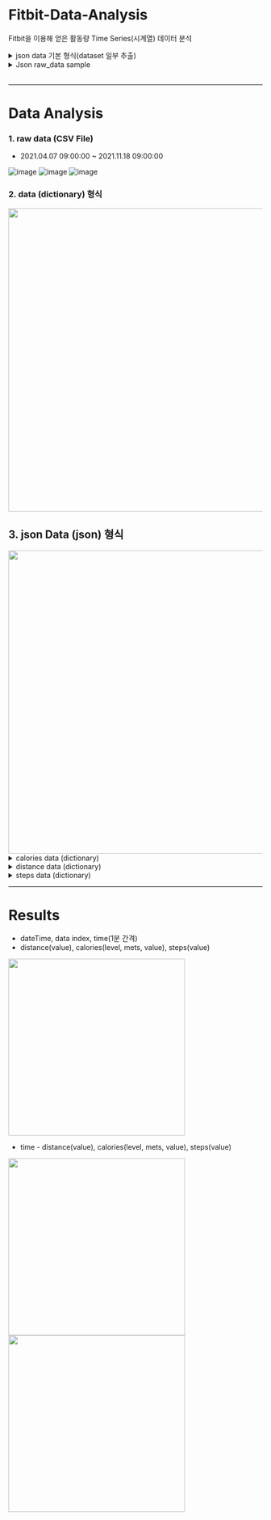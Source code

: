 # Fitbit-Data-Analysis
Fitbit을 이용해 얻은 활동량 Time Series(시계열) 데이터 분석

<details> 
  <summary> json data 기본 형식(dataset 일부 추출) </summary>

```
'distance':
             {'activities-distance': [
                      {'dateTime': '2021-11-18',
                       'value': '0'
                       }
                                      ],
              'activities-distance-intraday':
                          {'dataset': [
                                    {'time': '09:00:00', 'value': 0},
                                    {'time': '09:01:00', 'value': 0},
                                    {'time': '09:02:00', 'value': 0},
                                       ],
               'datasetInterval': 1,
               'datasetType': 'minute'
             }
}, 

'calories':
             {
             'activities-calories': [
                         {'dateTime': '2021-11-18',
                          'value': '63.65'
                          }
                                      ],

               'activities-calories-intraday':
                            {'dataset': [
                                   {'level': 0, 'mets': 10, 'time': '09:00:00', 'value': 1.0608},
                                   {'level': 0, 'mets': 10, 'time': '09:01:00', 'value': 1.0608},
                                         ],       
               'datasetInterval': 1,
               'datasetType': 'minute'
              }
},

'steps': 
         {'activities-steps': [
                          {
                          'dateTime': '2021-11-18',
                          'value': '0'
                          }
                               ],
           'activities-steps-intraday':
                            {'dataset': [
                                  {'time': '09:00:00', 'value': 0},
                                  {'time': '09:01:00', 'value': 0},
                                  {'time': '09:59:00', 'value': 0}
                                         ], 
           'datasetInterval': 1,
           'datasetType': 'minute'
                              }
         }
}                
```
</details>

<details>
  <summary> Json raw_data sample </summary>
  
```json
{'distance': {'activities-distance': [{'dateTime': '2021-04-07', 'value': '0'}], 'activities-distance-intraday': {'dataset': [{'time': '09:00:00', 'value': 0}, {'time': '09:01:00', 'value': 0}, {'time': '09:02:00', 'value': 0}, {'time': '09:03:00', 'value': 0}, {'time': '09:04:00', 'value': 0}, {'time': '09:05:00', 'value': 0}, {'time': '09:06:00', 'value': 0}, {'time': '09:07:00', 'value': 0}, {'time': '09:08:00', 'value': 0}, {'time': '09:09:00', 'value': 0}, {'time': '09:10:00', 'value': 0}, {'time': '09:11:00', 'value': 0}, {'time': '09:12:00', 'value': 0}, {'time': '09:13:00', 'value': 0}, {'time': '09:14:00', 'value': 0}, {'time': '09:15:00', 'value': 0}, {'time': '09:16:00', 'value': 0}, {'time': '09:17:00', 'value': 0}, {'time': '09:18:00', 'value': 0}, {'time': '09:19:00', 'value': 0}, {'time': '09:20:00', 'value': 0}, {'time': '09:21:00', 'value': 0}, {'time': '09:22:00', 'value': 0}, {'time': '09:23:00', 'value': 0}, {'time': '09:24:00', 'value': 0}, {'time': '09:25:00', 'value': 0}, {'time': '09:26:00', 'value': 0}, {'time': '09:27:00', 'value': 0}, {'time': '09:28:00', 'value': 0}, {'time': '09:29:00', 'value': 0}, {'time': '09:30:00', 'value': 0}, {'time': '09:31:00', 'value': 0}, {'time': '09:32:00', 'value': 0}, {'time': '09:33:00', 'value': 0}, {'time': '09:34:00', 'value': 0}, {'time': '09:35:00', 'value': 0}, {'time': '09:36:00', 'value': 0}, {'time': '09:37:00', 'value': 0}, {'time': '09:38:00', 'value': 0}, {'time': '09:39:00', 'value': 0}, {'time': '09:40:00', 'value': 0}, {'time': '09:41:00', 'value': 0}, {'time': '09:42:00', 'value': 0.0028}, {'time': '09:43:00', 'value': 0}, {'time': '09:44:00', 'value': 0}, {'time': '09:45:00', 'value': 0}, {'time': '09:46:00', 'value': 0}, {'time': '09:47:00', 'value': 0}, {'time': '09:48:00', 'value': 0}, {'time': '09:49:00', 'value': 0}, {'time': '09:50:00', 'value': 0}, {'time': '09:51:00', 'value': 0}, {'time': '09:52:00', 'value': 0}, {'time': '09:53:00', 'value': 0}, {'time': '09:54:00', 'value': 0}, {'time': '09:55:00', 'value': 0}, {'time': '09:56:00', 'value': 0}, {'time': '09:57:00', 'value': 0}, {'time': '09:58:00', 'value': 0}, {'time': '09:59:00', 'value': 0}], 'datasetInterval': 1, 'datasetType': 'minute'}}, 'calories': {'activities-calories': [{'dateTime': '2021-04-07', 'value': '67.04'}], 'activities-calories-intraday': {'dataset': [{'level': 0, 'mets': 11, 'time': '09:00:00', 'value': 1.16688}, {'level': 0, 'mets': 11, 'time': '09:01:00', 'value': 1.16688}, {'level': 0, 'mets': 10, 'time': '09:02:00', 'value': 1.0608}, {'level': 0, 'mets': 10, 'time': '09:03:00', 'value': 1.0608}, {'level': 0, 'mets': 10, 'time': '09:04:00', 'value': 1.0608}, {'level': 0, 'mets': 10, 'time': '09:05:00', 'value': 1.0608}, {'level': 0, 'mets': 10, 'time': '09:06:00', 'value': 1.0608}, {'level': 0, 'mets': 10, 'time': '09:07:00', 'value': 1.0608}, {'level': 0, 'mets': 10, 'time': '09:08:00', 'value': 1.0608}, {'level': 0, 'mets': 10, 'time': '09:09:00', 'value': 1.0608}, {'level': 0, 'mets': 10, 'time': '09:10:00', 'value': 1.0608}, {'level': 0, 'mets': 10, 'time': '09:11:00', 'value': 1.0608}, {'level': 0, 'mets': 10, 'time': '09:12:00', 'value': 1.0608}, {'level': 0, 'mets': 10, 'time': '09:13:00', 'value': 1.0608}, {'level': 0, 'mets': 10, 'time': '09:14:00', 'value': 1.0608}, {'level': 0, 'mets': 10, 'time': '09:15:00', 'value': 1.0608}, {'level': 0, 'mets': 10, 'time': '09:16:00', 'value': 1.0608}, {'level': 0, 'mets': 10, 'time': '09:17:00', 'value': 1.0608}, {'level': 0, 'mets': 10, 'time': '09:18:00', 'value': 1.0608}, {'level': 0, 'mets': 10, 'time': '09:19:00', 'value': 1.0608}, {'level': 0, 'mets': 10, 'time': '09:20:00', 'value': 1.0608}, {'level': 0, 'mets': 10, 'time': '09:21:00', 'value': 1.0608}, {'level': 0, 'mets': 11, 'time': '09:22:00', 'value': 1.16688}, {'level': 0, 'mets': 10, 'time': '09:23:00', 'value': 1.0608}, {'level': 0, 'mets': 10, 'time': '09:24:00', 'value': 1.0608}, {'level': 0, 'mets': 10, 'time': '09:25:00', 'value': 1.0608}, {'level': 0, 'mets': 10, 'time': '09:26:00', 'value': 1.0608}, {'level': 0, 'mets': 11, 'time': '09:27:00', 'value': 1.16688}, {'level': 0, 'mets': 10, 'time': '09:28:00', 'value': 1.0608}, {'level': 0, 'mets': 10, 'time': '09:29:00', 'value': 1.0608}, {'level': 0, 'mets': 11, 'time': '09:30:00', 'value': 1.16688}, {'level': 0, 'mets': 10, 'time': '09:31:00', 'value': 1.0608}, {'level': 0, 'mets': 10, 'time': '09:32:00', 'value': 1.0608}, {'level': 0, 'mets': 10, 'time': '09:33:00', 'value': 1.0608}, {'level': 0, 'mets': 10, 'time': '09:34:00', 'value': 1.0608}, {'level': 0, 'mets': 10, 'time': '09:35:00', 'value': 1.0608}, {'level': 0, 'mets': 11, 'time': '09:36:00', 'value': 1.16688}, {'level': 0, 'mets': 10, 'time': '09:37:00', 'value': 1.0608}, {'level': 0, 'mets': 10, 'time': '09:38:00', 'value': 1.0608}, {'level': 0, 'mets': 10, 'time': '09:39:00', 'value': 1.0608}, {'level': 0, 'mets': 11, 'time': '09:40:00', 'value': 1.16688}, {'level': 0, 'mets': 11, 'time': '09:41:00', 'value': 1.16688}, {'level': 1, 'mets': 22, 'time': '09:42:00', 'value': 2.33376}, {'level': 0, 'mets': 10, 'time': '09:43:00', 'value': 1.0608}, {'level': 0, 'mets': 10, 'time': '09:44:00', 'value': 1.0608}, {'level': 0, 'mets': 11, 'time': '09:45:00', 'value': 1.16688}, {'level': 0, 'mets': 11, 'time': '09:46:00', 'value': 1.16688}, {'level': 0, 'mets': 11, 'time': '09:47:00', 'value': 1.16688}, {'level': 0, 'mets': 11, 'time': '09:48:00', 'value': 1.16688}, {'level': 0, 'mets': 10, 'time': '09:49:00', 'value': 1.0608}, {'level': 0, 'mets': 11, 'time': '09:50:00', 'value': 1.16688}, {'level': 0, 'mets': 11, 'time': '09:51:00', 'value': 1.16688}, {'level': 0, 'mets': 10, 'time': '09:52:00', 'value': 1.0608}, {'level': 0, 'mets': 11, 'time': '09:53:00', 'value': 1.16688}, {'level': 0, 'mets': 10, 'time': '09:54:00', 'value': 1.0608}, {'level': 0, 'mets': 11, 'time': '09:55:00', 'value': 1.16688}, {'level': 0, 'mets': 11, 'time': '09:56:00', 'value': 1.16688}, {'level': 0, 'mets': 11, 'time': '09:57:00', 'value': 1.16688}, {'level': 0, 'mets': 11, 'time': '09:58:00', 'value': 1.16688}, {'level': 0, 'mets': 11, 'time': '09:59:00', 'value': 1.16688}], 'datasetInterval': 1, 'datasetType': 'minute'}}, 'steps': {'activities-steps': [{'dateTime': '2021-04-07', 'value': '4'}], 'activities-steps-intraday': {'dataset': [{'time': '09:00:00', 'value': 0}, {'time': '09:01:00', 'value': 0}, {'time': '09:02:00', 'value': 0}, {'time': '09:03:00', 'value': 0}, {'time': '09:04:00', 'value': 0}, {'time': '09:05:00', 'value': 0}, {'time': '09:06:00', 'value': 0}, {'time': '09:07:00', 'value': 0}, {'time': '09:08:00', 'value': 0}, {'time': '09:09:00', 'value': 0}, {'time': '09:10:00', 'value': 0}, {'time': '09:11:00', 'value': 0}, {'time': '09:12:00', 'value': 0}, {'time': '09:13:00', 'value': 0}, {'time': '09:14:00', 'value': 0}, {'time': '09:15:00', 'value': 0}, {'time': '09:16:00', 'value': 0}, {'time': '09:17:00', 'value': 0}, {'time': '09:18:00', 'value': 0}, {'time': '09:19:00', 'value': 0}, {'time': '09:20:00', 'value': 0}, {'time': '09:21:00', 'value': 0}, {'time': '09:22:00', 'value': 0}, {'time': '09:23:00', 'value': 0}, {'time': '09:24:00', 'value': 0}, {'time': '09:25:00', 'value': 0}, {'time': '09:26:00', 'value': 0}, {'time': '09:27:00', 'value': 0}, {'time': '09:28:00', 'value': 0}, {'time': '09:29:00', 'value': 0}, {'time': '09:30:00', 'value': 0}, {'time': '09:31:00', 'value': 0}, {'time': '09:32:00', 'value': 0}, {'time': '09:33:00', 'value': 0}, {'time': '09:34:00', 'value': 0}, {'time': '09:35:00', 'value': 0}, {'time': '09:36:00', 'value': 0}, {'time': '09:37:00', 'value': 0}, {'time': '09:38:00', 'value': 0}, {'time': '09:39:00', 'value': 0}, {'time': '09:40:00', 'value': 0}, {'time': '09:41:00', 'value': 0}, {'time': '09:42:00', 'value': 4}, {'time': '09:43:00', 'value': 0}, {'time': '09:44:00', 'value': 0}, {'time': '09:45:00', 'value': 0}, {'time': '09:46:00', 'value': 0}, {'time': '09:47:00', 'value': 0}, {'time': '09:48:00', 'value': 0}, {'time': '09:49:00', 'value': 0}, {'time': '09:50:00', 'value': 0}, {'time': '09:51:00', 'value': 0}, {'time': '09:52:00', 'value': 0}, {'time': '09:53:00', 'value': 0}, {'time': '09:54:00', 'value': 0}, {'time': '09:55:00', 'value': 0}, {'time': '09:56:00', 'value': 0}, {'time': '09:57:00', 'value': 0}, {'time': '09:58:00', 'value': 0}, {'time': '09:59:00', 'value': 0}], 'datasetInterval': 1, 'datasetType': 'minute'}}}
```
  
</details>
<br> <hr>


# Data Analysis
### 1. raw data (CSV File)
- 2021.04.07 09:00:00 ~ 2021.11.18 09:00:00


![image](https://user-images.githubusercontent.com/71310074/143684509-72c29569-38d4-400a-8c66-a6c9872f819e.png)
![image](https://user-images.githubusercontent.com/71310074/143684558-ffd2f3c3-6437-4c8a-985c-03d281315ad0.png)
![image](https://user-images.githubusercontent.com/71310074/143684571-44b62484-f1a8-4482-a0ea-5d13ecb13d73.png)


### 2. data (dictionary) 형식
<img src= "https://user-images.githubusercontent.com/71310074/143681059-f47078f5-2277-4aa8-ae79-0f2cd1b75aa9.png" width="600">

## 3. json Data (json) 형식
<img src = "https://user-images.githubusercontent.com/71310074/143681372-fe0ba8ab-d5e4-404d-b8bb-24a87701435f.png" width="600">
<br>

<details>
  <summary> calories data (dictionary) </summary>
 

![image](https://user-images.githubusercontent.com/71310074/143681392-2ae6a477-ea25-4f46-b372-8462a92b8579.png)

![image](https://user-images.githubusercontent.com/71310074/143681399-62fe858f-0f6b-4eac-929d-2cef22050ca1.png)

![image](https://user-images.githubusercontent.com/71310074/143681407-2e31645b-fe62-4e96-918e-7bc093261821.png)

![image](https://user-images.githubusercontent.com/71310074/143681416-e31fed29-a7d1-4d03-b706-2064cce6eb88.png)

![image](https://user-images.githubusercontent.com/71310074/143681423-4af9c762-c011-404a-8a10-4bd868988b29.png)


</details>

<details>
  <summary> distance data (dictionary) </summary>
  
  ![image](https://user-images.githubusercontent.com/71310074/143681472-9f9dc46c-f7ac-4f3f-91d7-ea90ec4d60fc.png)
  ![image](https://user-images.githubusercontent.com/71310074/143681489-6f4ec487-d4d8-4c2f-8703-bcec36cffa39.png)
![image](https://user-images.githubusercontent.com/71310074/143681495-609dbb9b-26e8-457d-88c2-e7d8b201aaef.png)
![image](https://user-images.githubusercontent.com/71310074/143681508-3cd941d0-f065-4149-a1dc-e35182dd4356.png)
![image](https://user-images.githubusercontent.com/71310074/143681520-0d8b2eb3-05c6-4266-b3bb-cb34e2184563.png)
![image](https://user-images.githubusercontent.com/71310074/143681526-23951758-29ef-4920-ac29-41d2e7c35ffe.png)
![image](https://user-images.githubusercontent.com/71310074/143681536-33ad03c7-22a5-40ad-8e64-c03af020b894.png)
![image](https://user-images.githubusercontent.com/71310074/143681543-07538def-0c64-421f-bb18-b7c976c14ae4.png)
![image](https://user-images.githubusercontent.com/71310074/143681548-54f3aa5e-bba2-482a-9e9b-b1d48686888f.png)

  
  
</details>

<details>
  <summary> steps data (dictionary) </summary>
  
  ![image](https://user-images.githubusercontent.com/71310074/143681564-decf842b-5259-4390-abac-525d90dbd876.png)

  ![image](https://user-images.githubusercontent.com/71310074/143681573-359c550b-81d7-41b3-bb29-361091ac55c2.png)
![image](https://user-images.githubusercontent.com/71310074/143681579-823e67d8-0e71-4e83-8ce5-4bfe67a984a6.png)
![image](https://user-images.githubusercontent.com/71310074/143681586-338293d6-b529-4606-b7bf-bc1475e2f41e.png)
![image](https://user-images.githubusercontent.com/71310074/143681595-c625032c-4152-4b81-b802-64580a4b3947.png)
![image](https://user-images.githubusercontent.com/71310074/143681599-8d47d6a6-2376-46a8-acb3-7aa6e8607d79.png)

  
</details>
  

<hr>

# Results
- dateTime, data index, time(1분 간격)
- distance(value), calories(level, mets, value), steps(value)

<img src = "https://user-images.githubusercontent.com/71310074/143682247-adfa36b8-60a1-4516-bed2-2df17dedd40b.png" width="350">
<br>

- time - distance(value), calories(level, mets, value), steps(value)
<img src = "https://user-images.githubusercontent.com/71310074/143686335-5d6a0adb-02a1-4fbf-bdc4-3b0b4bf8ddab.png" width="350">
<img src = "https://user-images.githubusercontent.com/71310074/143686402-f449455c-f225-4ead-823e-d76ea1fcd7a0.png" width="350">


